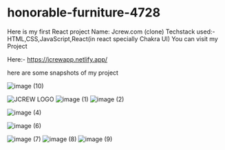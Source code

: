 # honorable-furniture-4728 

Here is my  first React project 
Name: Jcrew.com (clone)
Techstack used:- HTML,CSS,JavaScript,React(in react specially Chakra UI)
You can visit my Project

Here:- https://jcrewapp.netlify.app/






here are some snapshots of my project

![image (10)](https://user-images.githubusercontent.com/101391587/201467252-7ae0ab18-86db-42e3-968c-c25f597d0e45.png)

![JCREW LOGO](https://user-images.githubusercontent.com/101391587/201466333-2b8c39be-f4d7-473f-8e60-6af473967288.png)
![image (1)](https://user-images.githubusercontent.com/101391587/201466469-1f7e279a-34c4-482e-abe1-c643bcf24a36.png)
![image (2)](https://user-images.githubusercontent.com/101391587/201466567-6d5791bf-7304-4998-b6b7-7b44ece40f4c.png)

![image (4)](https://user-images.githubusercontent.com/101391587/201466696-64f48e6c-60dc-4392-997a-e0365efa64f2.png)


![image (6)](https://user-images.githubusercontent.com/101391587/201466945-116fd7bd-f820-44e4-966b-34bf7efe90b7.png)

![image (7)](https://user-images.githubusercontent.com/101391587/201467090-b0a2d4fc-5935-44fc-8151-b71a5b02cd37.png)
![image (8)](https://user-images.githubusercontent.com/101391587/201467144-bee56cff-a75c-4302-8cf8-33c2e05f5253.png)
![image (9)](https://user-images.githubusercontent.com/101391587/201467204-a4b0f4ce-1fd4-42eb-87cd-4b2d0e4e8f87.png)
